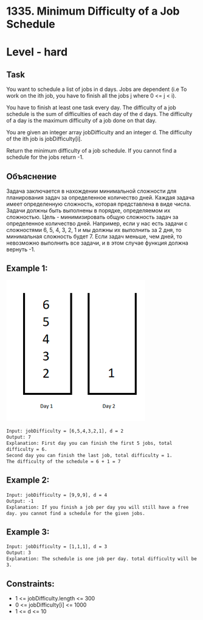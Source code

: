 # 1335. Minimum Difficulty of a Job Schedule


# Level - hard


## Task
You want to schedule a list of jobs in d days. 
Jobs are dependent (i.e To work on the ith job, you have to finish all the jobs j where 0 <= j < i).

You have to finish at least one task every day. 
The difficulty of a job schedule is the sum of difficulties of each day of the d days. 
The difficulty of a day is the maximum difficulty of a job done on that day.

You are given an integer array jobDifficulty and an integer d. 
The difficulty of the ith job is jobDifficulty[i].

Return the minimum difficulty of a job schedule. If you cannot find a schedule for the jobs return -1.


## Объяснение
Задача заключается в нахождении минимальной сложности для планирования задач за определенное количество дней.
Каждая задача имеет определенную сложность, которая представлена в виде числа. 
Задачи должны быть выполнены в порядке, определяемом их сложностью.
Цель - минимизировать общую сложность задач за определенное количество дней.
Например, если у нас есть задачи с сложностями 6, 5, 4, 3, 2, 1 и мы должны их выполнить за 2 дня, 
то минимальная сложность будет 7.
Если задач меньше, чем дней, то невозможно выполнить все задачи, и в этом случае функция должна вернуть -1.


## Example 1:
![img.png](img.png)
````
Input: jobDifficulty = [6,5,4,3,2,1], d = 2
Output: 7
Explanation: First day you can finish the first 5 jobs, total difficulty = 6.
Second day you can finish the last job, total difficulty = 1.
The difficulty of the schedule = 6 + 1 = 7
````


## Example 2:
````
Input: jobDifficulty = [9,9,9], d = 4
Output: -1
Explanation: If you finish a job per day you will still have a free day. you cannot find a schedule for the given jobs.
````


## Example 3:
````
Input: jobDifficulty = [1,1,1], d = 3
Output: 3
Explanation: The schedule is one job per day. total difficulty will be 3.
````


## Constraints:
- 1 <= jobDifficulty.length <= 300
- 0 <= jobDifficulty[i] <= 1000
- 1 <= d <= 10